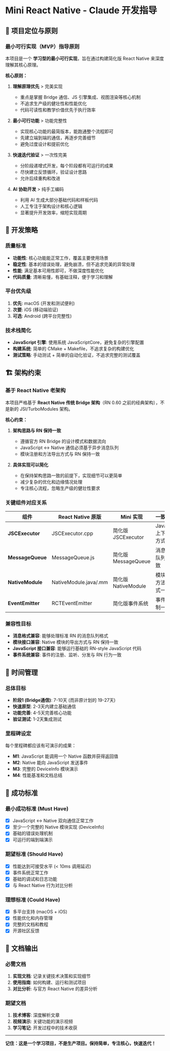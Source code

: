 # Mini React Native - Claude 开发指导

## 🎯 项目定位与原则

### 最小可行实现（MVP）指导原则

本项目是一个 **学习型的最小可行实现**，旨在通过构建简化版 React Native 来深度理解其核心原理。

**核心原则：**

1. **理解原理优先** > 完美实现
   - 重点是掌握 Bridge 通信、JS 引擎集成、视图渲染等核心机制
   - 不追求生产级的健壮性和性能优化
   - 代码可读性和教学价值优先于执行效率

2. **最小可行功能** > 功能完整性
   - 实现核心功能的最简版本，能跑通整个流程即可
   - 先建立端到端的通信，再逐步完善细节
   - 避免过度设计和提前优化

3. **快速迭代验证** > 一次性完美
   - 分阶段递增式开发，每个阶段都有可运行的成果
   - 尽快建立反馈循环，验证设计思路
   - 允许后续重构和改进

4. **AI 协助开发** > 纯手工编码
   - 利用 AI 生成大部分基础代码和样板代码
   - 人工专注于架构设计和核心逻辑
   - 显著提升开发效率，缩短实现周期

## 🔧 开发策略

### 质量标准

- **功能性**: 核心功能能正常工作，覆盖主要使用场景
- **稳定性**: 基本的错误处理，避免崩溃，但不追求完美的异常处理
- **性能**: 满足基本可用性即可，不做深度性能优化
- **代码质量**: 清晰易懂，有基础注释，便于学习和理解

### 平台优先级

1. **优先**: macOS (开发和测试便利)
2. **次要**: iOS (移动端验证)
3. **可选**: Android (跨平台完整性)

### 技术栈简化

- **JavaScript 引擎**: 使用系统 JavaScriptCore，避免复杂的引擎配置
- **构建系统**: 简单的 CMake + Makefile，不追求复杂的构建优化
- **测试策略**: 手动测试 + 简单的自动化验证，不追求完整的测试覆盖

## 🏗️ 架构约束

### 基于 React Native 老架构

本项目严格基于 **React Native 传统 Bridge 架构**（RN 0.60 之前的经典架构），不是新的 JSI/TurboModules 架构。

**核心约束：**

1. **架构思路与 RN 保持一致**
   - 遵循官方 RN Bridge 的设计模式和数据流向
   - JavaScript ↔ Native 通信必须基于异步消息队列
   - 模块注册和方法导出方式与 RN 保持一致

2. **具体实现可以简化**
   - 在保持架构思路一致的前提下，实现细节可以更简单
   - 减少复杂的优化和边缘情况处理
   - 专注核心流程，忽略生产级的健壮性要求

### 关键组件对应关系

| 组件 | React Native 原版 | Mini 实现 | 一致性要求 |
|------|------------------|-----------|------------|
| **JSCExecutor** | JSCExecutor.cpp | 简化版 JSCExecutor | JavaScript 上下文管理方式一致 |
| **MessageQueue** | MessageQueue.js | 简化版 MessageQueue | 消息格式和队列机制一致 |
| **NativeModule** | NativeModule.java/.mm | 简化版 NativeModule | 模块注册和方法调用方式一致 |
| **EventEmitter** | RCTEventEmitter | 简化版事件系统 | 事件分发机制一致 |

### 兼容性目标

- **消息格式兼容**: 能够处理标准 RN 的消息队列格式
- **模块接口兼容**: Native 模块的导出方式与 RN 保持一致
- **JavaScript 接口兼容**: 能够运行基础的 RN-style JavaScript 代码
- **事件系统兼容**: 事件的注册、监听、分发与 RN 行为一致

## 📅 时间管理

### 总体目标

- **阶段1 (Bridge通信)**: 7-10天 (而非原计划的 19-27天)
- **快速原型**: 2-3天内建立基础通信
- **功能完善**: 4-5天完善核心功能
- **验证测试**: 1-2天集成测试

### 里程碑设定

每个里程碑都应该有可演示的成果：
- **M1**: JavaScript 能调用一个 Native 函数并获得返回值
- **M2**: Native 能向 JavaScript 发送事件
- **M3**: 完整的 DeviceInfo 模块演示
- **M4**: 性能基准和文档总结

## 🚀 成功标准

### 最小成功标准 (Must Have)

- [x] JavaScript ↔ Native 双向通信正常工作
- [x] 至少一个完整的 Native 模块实现 (DeviceInfo)
- [x] 基础的错误处理机制
- [x] 可运行的端到端演示

### 期望标准 (Should Have)

- [x] 性能达到可接受水平 (< 10ms 调用延迟)
- [x] 事件系统正常工作
- [x] 基础的调试和日志功能
- [x] 与 React Native 行为对比分析

### 理想标准 (Could Have)

- [x] 多平台支持 (macOS + iOS)
- [x] 性能优化和内存管理
- [x] 完整的文档和教程
- [x] 开源社区反馈

## 📝 文档输出

### 必需文档

1. **实现文档**: 记录关键技术决策和实现细节
2. **使用指南**: 如何构建、运行和测试项目
3. **对比分析**: 与官方 React Native 的差异分析

### 期望文档

1. **技术博客**: 深度解析文章
2. **视频演示**: 关键功能的演示视频
3. **学习笔记**: 开发过程中的技术收获

---

**记住：这是一个学习项目，不是生产项目。保持简单，专注核心，快速迭代！**